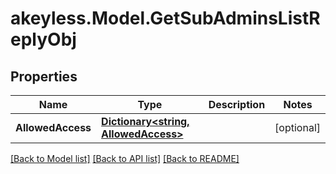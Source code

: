 # akeyless.Model.GetSubAdminsListReplyObj
## Properties

Name | Type | Description | Notes
------------ | ------------- | ------------- | -------------
**AllowedAccess** | [**Dictionary&lt;string, AllowedAccess&gt;**](AllowedAccess.md) |  | [optional] 

[[Back to Model list]](../README.md#documentation-for-models) [[Back to API list]](../README.md#documentation-for-api-endpoints) [[Back to README]](../README.md)

